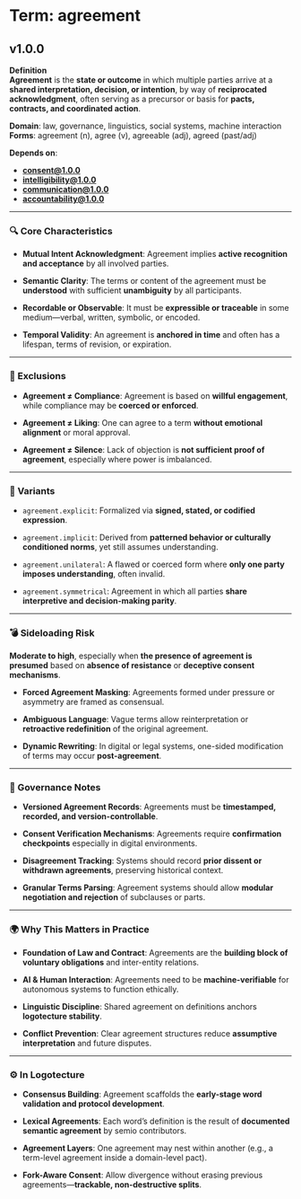 # Term: agreement

## v1.0.0

**Definition**  
**Agreement** is the **state or outcome** in which multiple parties arrive at a **shared interpretation, decision, or intention**, by way of **reciprocated acknowledgment**, often serving as a precursor or basis for **pacts, contracts, and coordinated action**.

**Domain**: law, governance, linguistics, social systems, machine interaction  
**Forms**: agreement (n), agree (v), agreeable (adj), agreed (past/adj)

**Depends on**:  
- **consent@1.0.0**  
- **intelligibility@1.0.0**  
- **communication@1.0.0**  
- **accountability@1.0.0**

---

### 🔍 Core Characteristics

- **Mutual Intent Acknowledgment**: Agreement implies **active recognition and acceptance** by all involved parties.

- **Semantic Clarity**: The terms or content of the agreement must be **understood** with sufficient **unambiguity** by all participants.

- **Recordable or Observable**: It must be **expressible or traceable** in some medium—verbal, written, symbolic, or encoded.

- **Temporal Validity**: An agreement is **anchored in time** and often has a lifespan, terms of revision, or expiration.

---

### 🚫 Exclusions

- **Agreement ≠ Compliance**: Agreement is based on **willful engagement**, while compliance may be **coerced or enforced**.

- **Agreement ≠ Liking**: One can agree to a term **without emotional alignment** or moral approval.

- **Agreement ≠ Silence**: Lack of objection is **not sufficient proof of agreement**, especially where power is imbalanced.

---

### 🔁 Variants

- `agreement.explicit`: Formalized via **signed, stated, or codified expression**.

- `agreement.implicit`: Derived from **patterned behavior or culturally conditioned norms**, yet still assumes understanding.

- `agreement.unilateral`: A flawed or coerced form where **only one party imposes understanding**, often invalid.

- `agreement.symmetrical`: Agreement in which all parties **share interpretive and decision-making parity**.

---

### 💣 Sideloading Risk

**Moderate to high**, especially when **the presence of agreement is presumed** based on **absence of resistance** or **deceptive consent mechanisms**.

- **Forced Agreement Masking**: Agreements formed under pressure or asymmetry are framed as consensual.

- **Ambiguous Language**: Vague terms allow reinterpretation or **retroactive redefinition** of the original agreement.

- **Dynamic Rewriting**: In digital or legal systems, one-sided modification of terms may occur **post-agreement**.

---

### 🔐 Governance Notes

- **Versioned Agreement Records**: Agreements must be **timestamped, recorded, and version-controllable**.

- **Consent Verification Mechanisms**: Agreements require **confirmation checkpoints** especially in digital environments.

- **Disagreement Tracking**: Systems should record **prior dissent or withdrawn agreements**, preserving historical context.

- **Granular Terms Parsing**: Agreement systems should allow **modular negotiation and rejection** of subclauses or parts.

---

### 🌍 Why This Matters in Practice

- **Foundation of Law and Contract**: Agreements are the **building block of voluntary obligations** and inter-entity relations.

- **AI & Human Interaction**: Agreements need to be **machine-verifiable** for autonomous systems to function ethically.

- **Linguistic Discipline**: Shared agreement on definitions anchors **logotecture stability**.

- **Conflict Prevention**: Clear agreement structures reduce **assumptive interpretation** and future disputes.

---

### ⚙️ In Logotecture

- **Consensus Building**: Agreement scaffolds the **early-stage word validation and protocol development**.

- **Lexical Agreements**: Each word’s definition is the result of **documented semantic agreement** by semio contributors.

- **Agreement Layers**: One agreement may nest within another (e.g., a term-level agreement inside a domain-level pact).

- **Fork-Aware Consent**: Allow divergence without erasing previous agreements—**trackable, non-destructive splits**.
